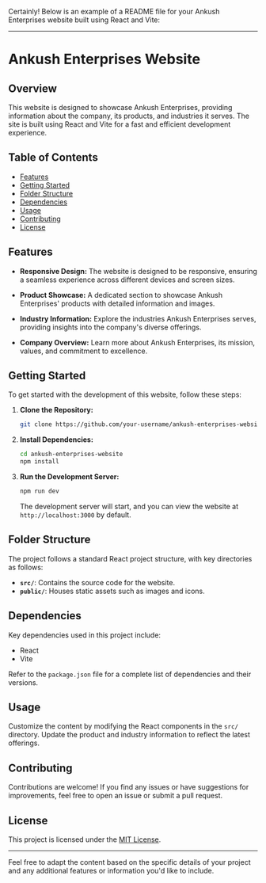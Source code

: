 Certainly! Below is an example of a README file for your Ankush Enterprises website built using React and Vite:

---

# Ankush Enterprises Website

## Overview

This website is designed to showcase Ankush Enterprises, providing information about the company, its products, and industries it serves. The site is built using React and Vite for a fast and efficient development experience.

## Table of Contents

- [Features](#features)
- [Getting Started](#getting-started)
- [Folder Structure](#folder-structure)
- [Dependencies](#dependencies)
- [Usage](#usage)
- [Contributing](#contributing)
- [License](#license)

## Features

- **Responsive Design:** The website is designed to be responsive, ensuring a seamless experience across different devices and screen sizes.

- **Product Showcase:** A dedicated section to showcase Ankush Enterprises' products with detailed information and images.

- **Industry Information:** Explore the industries Ankush Enterprises serves, providing insights into the company's diverse offerings.

- **Company Overview:** Learn more about Ankush Enterprises, its mission, values, and commitment to excellence.

## Getting Started

To get started with the development of this website, follow these steps:

1. **Clone the Repository:**
   ```bash
   git clone https://github.com/your-username/ankush-enterprises-website.git
   ```

2. **Install Dependencies:**
   ```bash
   cd ankush-enterprises-website
   npm install
   ```

3. **Run the Development Server:**
   ```bash
   npm run dev
   ```

   The development server will start, and you can view the website at `http://localhost:3000` by default.

## Folder Structure

The project follows a standard React project structure, with key directories as follows:

- **`src/`**: Contains the source code for the website.
- **`public/`**: Houses static assets such as images and icons.

## Dependencies

Key dependencies used in this project include:

- React
- Vite

Refer to the `package.json` file for a complete list of dependencies and their versions.

## Usage

Customize the content by modifying the React components in the `src/` directory. Update the product and industry information to reflect the latest offerings.

## Contributing

Contributions are welcome! If you find any issues or have suggestions for improvements, feel free to open an issue or submit a pull request.

## License

This project is licensed under the [MIT License](LICENSE).

---

Feel free to adapt the content based on the specific details of your project and any additional features or information you'd like to include.
